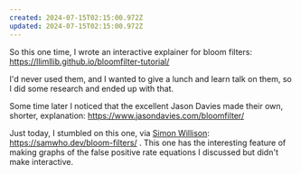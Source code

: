 ```yaml
---
created: 2024-07-15T02:15:00.972Z
updated: 2024-07-15T02:15:00.972Z
---
```

So this one time, I wrote an interactive explainer for bloom filters: https://llimllib.github.io/bloomfilter-tutorial/

I'd never used them, and I wanted to give a lunch and learn talk on them, so I did some research and ended up with that.

Some time later I noticed that the excellent Jason Davies made their own, shorter, explanation: https://www.jasondavies.com/bloomfilter/

Just today, I stumbled on this one, via [Simon Willison](https://simonwillison.net/2024/Jul/13/load-balancing/):  https://samwho.dev/bloom-filters/ . This one has the interesting feature of making graphs of the false positive rate equations I discussed but didn't make interactive.